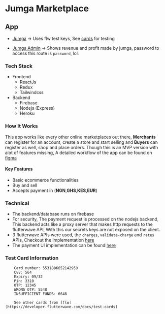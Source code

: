 # Jumga Marketplace

## App

- [Jumga](https://jumga.xyz) -> Uses flw test keys, See [cards](https://github.com/Iamstanlee/jumga-marketplace#test-card-information) for testing

- [Jumga Admin](https://jumga.xyz/admin) -> Shows revenue and profit made by jumga, password to access this route is `password`, lol.

### Tech Stack

- Frontend
  - ReactJs
  - Redux
  - Tailwindcss
- Backend
  - Firebase
  - Nodejs (Express)
  - Heroku

### How It Works

This app works like every other online marketplaces out there,
**Merchants** can register for an account, create a store and start selling and **Buyers** can
register as well, shop and place orders. Though this is an MVP version with alot of features missing, A detailed workflow of the app can be found on [figma](https://www.figma.com/file/6iGYkgIDuOTrT9F9Za8zkd/Jumga?node-id=0%3A1)

#### Key Features

- Basic ecommerce functionalities
- Buy and sell
- Accepts payment in (**NGN**,**GHS**,**KES**,**EUR**)

### Technical

- The backend/database runs on firebase
- For security, The payment request is processed on the nodejs backend, This backend acts like a
  proxy server that makes http requests to the flutterwave API, With this our secrets keys are not exposed on the client.
- 3 flutterwave APIs were used, the `charges`, `validate-charge` and `rates` APIs, Checkout the implementation [here](https://github.com/Iamstanlee/jumga-marketplace/server/flw.js)
- The payment UI implementation can be found [here](https://github.com/Iamstanlee/jumga-marketplace/src/components/payment/card-payment.js)

### Test Card Information

```
    Card number: 5531886652142950
    Cvv: 564
    Expiry: 09/32
    Pin: 3310
    OTP: 12345
    WRONG OTP: 5548
    INSUFFICIENT FUNDS: 6648

    See other cards from [flw](https://developer.flutterwave.com/docs/test-cards)
```

<!--
 Card validation
 https://www.w3resource.com/javascript/form/credit-card-validation.php
 -->
